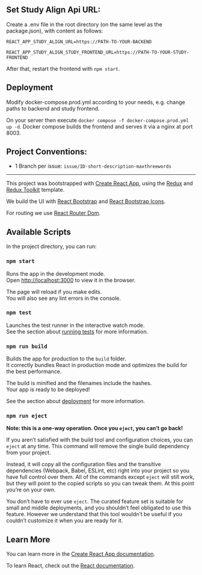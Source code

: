 ## Set Study Align Api URL:

Create a .env file in the root directory (on the same level as the package.json), with content as follows:

`REACT_APP_STUDY_ALIGN_URL=https://PATH-TO-YOUR-BACKEND`

`REACT_APP_STUDY_ALIGN_STUDY_FRONTEND_URL=https://PATH-TO-YOUR-STUDY-FRONTEND`

After that, restart the frontend with `npm start`.

## Deployment

Modify docker-compose.prod.yml according to your needs, e.g. change paths to backend and study frontend.

On your server then execute `docker compose -f docker-compose.prod.yml up -d`. Docker compose builds the frontend
and serves it via a nginx at port 8003.


## Project Conventions:

- 1 Branch per issue: `issue/ID-short-description-maxthreewords`

-----

This project was bootstrapped with [Create React App](https://github.com/facebook/create-react-app), using the [Redux](https://redux.js.org/) and [Redux Toolkit](https://redux-toolkit.js.org/) template.

We build the UI with [React Bootstrap](https://react-bootstrap.github.io/) and [React Bootstrap Icons](https://github.com/ismamz/react-bootstrap-icons). 

For routing we use [React Router Dom](https://v5.reactrouter.com/web/guides/quick-start). 

## Available Scripts

In the project directory, you can run:

### `npm start`

Runs the app in the development mode.<br />
Open [http://localhost:3000](http://localhost:3000) to view it in the browser.

The page will reload if you make edits.<br />
You will also see any lint errors in the console.

### `npm test`

Launches the test runner in the interactive watch mode.<br />
See the section about [running tests](https://facebook.github.io/create-react-app/docs/running-tests) for more information.

### `npm run build`

Builds the app for production to the `build` folder.<br />
It correctly bundles React in production mode and optimizes the build for the best performance.

The build is minified and the filenames include the hashes.<br />
Your app is ready to be deployed!

See the section about [deployment](https://facebook.github.io/create-react-app/docs/deployment) for more information.

### `npm run eject`

**Note: this is a one-way operation. Once you `eject`, you can’t go back!**

If you aren’t satisfied with the build tool and configuration choices, you can `eject` at any time. This command will remove the single build dependency from your project.

Instead, it will copy all the configuration files and the transitive dependencies (Webpack, Babel, ESLint, etc) right into your project so you have full control over them. All of the commands except `eject` will still work, but they will point to the copied scripts so you can tweak them. At this point you’re on your own.

You don’t have to ever use `eject`. The curated feature set is suitable for small and middle deployments, and you shouldn’t feel obligated to use this feature. However we understand that this tool wouldn’t be useful if you couldn’t customize it when you are ready for it.

## Learn More

You can learn more in the [Create React App documentation](https://facebook.github.io/create-react-app/docs/getting-started).

To learn React, check out the [React documentation](https://reactjs.org/).
